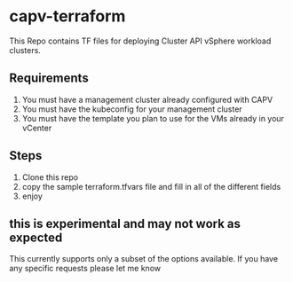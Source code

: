 # capv-terraform
This Repo contains TF files for deploying Cluster API vSphere workload clusters.

## Requirements
1. You must have a management cluster already configured with CAPV
2. You must have the kubeconfig for your management cluster
3. You must have the template you plan to use for the VMs already in your vCenter

## Steps
1. Clone this repo
2. copy the sample terraform.tfvars file and fill in all of the different fields
3. enjoy

## this is experimental and may not work as expected
This currently supports only a subset of the options available.
If you have any specific requests please let me know
